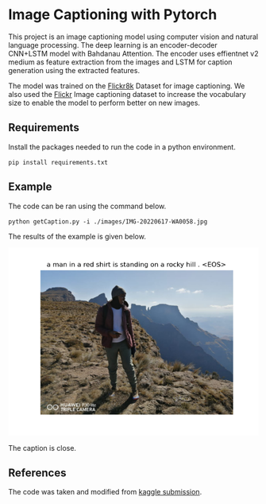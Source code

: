# Image Captioning with Pytorch

This project is an image captioning model using computer vision and natural language processing. The deep learning is an encoder-decoder CNN+LSTM model with Bahdanau Attention. The encoder uses effientnet v2 medium as feature extraction from the images and LSTM for caption generation using the extracted features.

The model was trained on the [Flickr8k](https://www.kaggle.com/datasets/adityajn105/flickr8k) Dataset for image captioning. We also used the [Flickr](https://www.kaggle.com/datasets/hsankesara/flickr-image-dataset) Image captioning dataset to increase the vocabulary size to enable the model to perform better on new images.

## Requirements
Install the packages needed to run the code in a python environment.
```
pip install requirements.txt
```

## Example
The code can be ran using the command below.
```
python getCaption.py -i ./images/IMG-20220617-WA0058.jpg
```
The results of the example is given below.


![Example](https://github.com/Kokotla/image_captioning/blob/main/res/sample_image.png)

The caption is close.

## References
The code was taken and modified from [kaggle submission](https://www.kaggle.com/code/mdteach/image-captioning-with-attention-pytorch).
